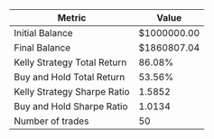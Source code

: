 | Metric | Value |
| --- | --- |
| Initial Balance | $1000000.00 |
| Final Balance | $1860807.04 |
| Kelly Strategy Total Return | 86.08% |
| Buy and Hold Total Return | 53.56% |
| Kelly Strategy Sharpe Ratio | 1.5852 |
| Buy and Hold Sharpe Ratio | 1.0134 |
| Number of trades | 50 |
